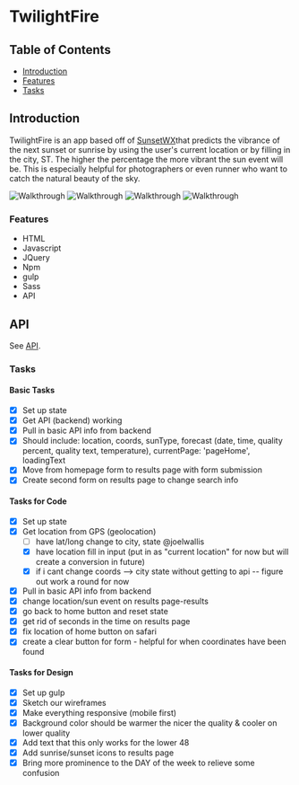 # TwilightFire

## Table of Contents
 - [Introduction](#introduction)
 - [Features](#features)
 - [Tasks](#tasks)


## Introduction
TwilightFire is an app based off of [SunsetWX](https://sunsetwx.com/)that predicts the vibrance of the next sunset or sunrise by using the user's current location or by filling in the city, ST.
The higher the percentage the more vibrant the sun event will be.
This is especially helpful for photographers or even runner who want to catch the natural beauty of the sky.

![Walkthrough](src/screenshots/home.png)
![Walkthrough](src/screenshots/loading.png)
![Walkthrough](src/screenshots/result-high.png)
![Walkthrough](src/screenshots/result-low.png)

### Features
  - HTML
  - Javascript
  - JQuery
  - Npm
  - gulp
  - Sass
  - API

## API
See [API](https://sunburst.sunsetwx.com/v1/docs/).

### Tasks
#### Basic Tasks
- [x] Set up state
- [x] Get API (backend) working
- [x] Pull in basic API info from backend
- [x] Should include: location, coords, sunType, forecast (date, time, quality percent, quality text, temperature), currentPage: 'pageHome', loadingText
- [x] Move from homepage form to results page with form submission
- [x] Create second form on results page to change search info

#### Tasks for Code
- [x] Set up state
- [x] Get location from GPS (geolocation)
  - [ ] have lat/long change to city, state @joelwallis
  - [x] have location fill in input (put in as "current location" for now but will create a conversion in future)
  - [x] if i cant change coords --> city state without getting to api -- figure out work a round for now
- [x] Pull in basic API info from backend
- [x] change location/sun event on results page-results
- [x] go back to home button and reset state
- [x] get rid of seconds in the time on results page
- [x] fix location of home button on safari
- [x] create a clear button for form - helpful for when coordinates have been found

#### Tasks for Design
- [x] Set up gulp
- [x] Sketch our wireframes
- [x] Make everything responsive (mobile first)
- [x] Background color should be warmer the nicer the quality & cooler on lower quality
- [x] Add text that this only works for the lower 48
- [x] Add sunrise/sunset icons to results page
- [x] Bring more prominence to the DAY of the week to relieve some confusion
